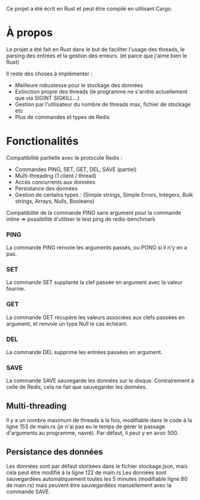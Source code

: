 Ce projet a été écrit en Rust et peut être compilé en utilisant Cargo.

# À propos #

Le projet a été fait en Rust dans le but de faciliter l'usage des threads, le parsing des entrées et la gestion des erreurs. (et parce que j'aime bien le Rust)

Il reste des choses à implémenter : 
  - Meilleure robustesse pour le stockage des données
  - Extinction propre des threads (le programme ne s'arrête actuellement que via SIGINT SIGKILL...)
  - Gestion par l'utilisateur du nombre de threads max, fichier de stockage etc
  - Plus de commandes et types de Redis

# Fonctionalités #

Compatibilité partielle avec le protocole Redis :
  - Commandes PING, SET, GET, DEL, SAVE (partiel)
  - Multi-threading (1 client / thread)
  - Accès concurrents aux données
  - Persistance des données
  - Gestion de certains types : (Simple strings, Simple Errors, Integers, Bulk strings, Arrays, Nulls, Booleans)

  Compatibilité de la commande PING sans argument pour la commande inline
    => possibilité d'utiliser le test ping de redis-benchmark

### PING ###

  La commande PING renvoie les arguments passés, ou PONG si il n'y en a pas.

### SET ###
  La commande SET supplante la clef passée en argument avec la valeur fournie.

### GET ###
  La commande GET récupère les valeurs associées aux clefs passées en argument, et renvoie un type Null le cas échéant.

### DEL ###
  La commande DEL supprime les entrées passées en argument.

### SAVE ###
  La commande SAVE sauvegarde les données sur le disque. Contrairement à celle de Redis, cela ne fait que sauvegarder les données.

## Multi-threading ##
  Il y a un nombre maximum de threads à la fois, modifiable dans le code à la ligne 153 de main.rs (je n'ai pas eu le temps de gérer le passage d'arguments au programme, navré).
  Par défaut, il peut y en avoir 500.

## Persistance des données ##
  Les données sont par défaut stockées dans le fichier stockage.json, mais cela peut être modifié à la ligne 122 de main.rs
  Les données sont sauvegardées automatiquement toutes les 5 minutes (modifiable ligne 80 de main.rs) mais peuvent être sauvegardées manuellement avec la commande SAVE.
